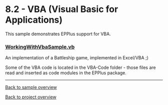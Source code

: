 ﻿# 8.2 - VBA (Visual Basic for Applications)
This sample demonstrates EPPlus support for VBA.

### [WorkingWithVbaSample.vb](WorkingWithVbaSample.vb)
An implementation of a Battleship game, implemented in Excel/VBA ;)

Some of the VBA code is located in the VBA-Code folder - those files are read and inserted as code modules in the EPPlus package.

---
[Back to sample overview](..%2FReadme.md)

[Back to project overview](..%2F..%2FReadme.md)
